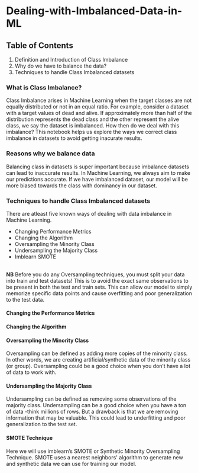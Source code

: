 # Dealing-with-Imbalanced-Data-in-ML
## Table of Contents
1. Definition and Introduction of Class Imbalance
2. Why do we have to balance the data?
3. Techniques to handle Class Imbalanced datasets
### What is Class Imbalance?
Class Imbalance arises in Machine Learning when the target classes are not equally distributed or not in an equal ratio. For example, consider a dataset with a target values of dead and alive. If approximately more than half of the distribution represents the dead class and the other represent the alive class, we say the dataset is imbalanced. How then do we deal with this imbalance? This notebook helps us explore the ways we correct class imbalance in datasets to avoid getting inacurate results.
### Reasons why we balance data
Balancing class in datasets is super important because imbalance datasets can lead to inaccurate results. In Machine Learning, we always aim to make our predictions accurate. If we have imbalanced dataset, our model will be more biased towards the class with dominancy in our dataset.
### Techniques to handle Class Imbalanced datasets
There are atleast five known ways of dealing with data imbalance in Machine Learning.
 - Changing Performance Metrics
 - Changing the Algorithm
 - Oversampling the Minority Class
 - Undersampling the Majority Class
 - Imblearn SMOTE<br>
 <br>
<strong>NB</strong> Before you do any Oversampling techniques, you must split your data into train and test datasets! This is to avoid the exact same observations to be present in both the test and train sets. This can allow our model to simply memorize specific data points and cause overfitting and poor generalization to the test data.

#### Changing the Performance Metrics
#### Changing the Algorithm

#### Oversampling the Minority Class
Oversampling can be defined as adding more copies of the minority class. In other words, we are creating artificial/synthetic data of the minority class (or group). Oversampling could be a good choice when you don’t have a lot of data to work with.
#### Undersampling the Majority Class
Undersampling can be defined as removing some observations of the majority class. Undersampling can be a good choice when you have a ton of data -think millions of rows. But a drawback is that we are removing information that may be valuable. This could lead to underfitting and poor generalization to the test set.
#### SMOTE Technique
Here we will use imblearn’s SMOTE or Synthetic Minority Oversampling Technique. SMOTE uses a nearest neighbors' algorithm to generate new and synthetic data we can use for training our model.
